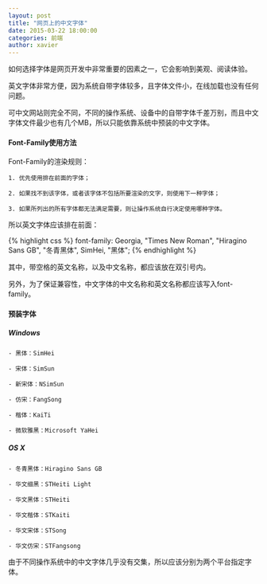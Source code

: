 ```yaml
---
layout: post
title: "网页上的中文字体"
date: 2015-03-22 18:00:00
categories: 前端
author: xavier
---
```


如何选择字体是网页开发中非常重要的因素之一，它会影响到美观、阅读体验。

英文字体非常方便，因为系统自带字体较多，且字体文件小，在线加载也没有任何问题。

可中文网站则完全不同，不同的操作系统、设备中的自带字体千差万别，而且中文字体文件最少也有几个MB，所以只能依靠系统中预装的中文字体。

#### Font-Family使用方法

Font-Family的渲染规则：

    1. 优先使用排在前面的字体；

    2. 如果找不到该字体，或者该字体不包括所要渲染的文字，则使用下一种字体；

    3. 如果所列出的所有字体都无法满足需要，则让操作系统自行决定使用哪种字体。

所以英文字体应该排在前面：

{% highlight css %}
font-family: Georgia, "Times New Roman", "Hiragino Sans GB", "冬青黑体", SimHei, "黑体";
{% endhighlight %}

其中，带空格的英文名称，以及中文名称，都应该放在双引号内。

另外，为了保证兼容性，中文字体的中文名称和英文名称都应该写入font-family。

#### 预装字体

##### Windows

    - 黑体：SimHei
    
    - 宋体：SimSun

    - 新宋体：NSimSun

    - 仿宋：FangSong

    - 楷体：KaiTi

    - 微软雅黑：Microsoft YaHei

##### OS X

    - 冬青黑体：Hiragino Sans GB

    - 华文细黑：STHeiti Light

    - 华文黑体：STHeiti

    - 华文楷体：STKaiti

    - 华文宋体：STSong

    - 华文仿宋：STFangsong

由于不同操作系统中的中文字体几乎没有交集，所以应该分别为两个平台指定字体。
